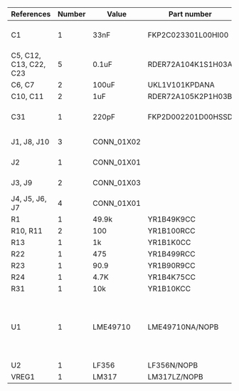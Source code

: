 | References             | Number | Value      | Part number        | Note                                                   |
| ---------------------- | ------ | ---------- | ------------------ | ------------------------------------------------------ |
| C1                     | 1      | 33nF       | FKP2C023301L00HI00 | use metal film                                         |
| C5, C12, C13, C22, C23 | 5      | 0.1uF      | RDER72A104K1S1H03A |                                                        |
| C6, C7                 | 2      | 100uF      | UKL1V101KPDANA     |                                                        |
| C10, C11               | 2      | 1uF        | RDER72A105K2P1H03B |                                                        |
| C31                    | 1      | 220pF      | FKP2D002201D00HSSD | use metal film                                         |
| J1, J8, J10            | 3      | CONN_01X02 |                    | 0.1" header                                            |
| J2                     | 1      | CONN_01X01 |                    | 0.1" header                                            |
| J3, J9                 | 2      | CONN_01X03 |                    | 0.1" header                                            |
| J4, J5, J6, J7         | 4      | CONN_01X01 |                    | mounting hole                                          |
| R1                     | 1      | 49.9k      | YR1B49K9CC         |                                                        |
| R10, R11               | 2      | 100        | YR1B100RCC         |                                                        |
| R13                    | 1      | 1k         | YR1B1K0CC          |                                                        |
| R22                    | 1      | 475        | YR1B499RCC         |                                                        |
| R23                    | 1      | 90.9       | YR1B90R9CC         |                                                        |
| R24                    | 1      | 4.7K       | YR1B4K75CC         |                                                        |
| R31                    | 1      | 10k        | YR1B10KCC          |                                                        |
| U1                     | 1      | LME49710   | LME49710NA/NOPB    | this part is end-of-life, order extra if you need more |
| U2                     | 1      | LF356      | LF356N/NOPB        |                                                        |
| VREG1                  | 1      | LM317      | LM317LZ/NOPB       |                                                        |
